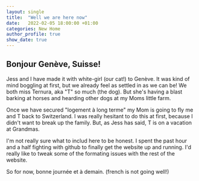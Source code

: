 ```yaml
---
layout: single
title:  "Well we are here now"
date:   2022-02-05 18:00:00 +01:00
categories: New Home
author_profile: true
show_date: true
---
```

## Bonjour Genève, Suisse!

Jess and I have made it with white-girl (our cat!) to Genève. It was kind of mind boggling at first, but we already feel as settled in as we can be! We both miss Ternura, aka "T" so much (the dog). But she's having a blast barking at horses and hearding other dogs at my Moms little farm.

Once we have secured "logement à long terme" my Mom is going to fly me and T back to Switzerland. I was really hesitant to do this at first, because I didn't want to break up the family. But, as Jess has said, T is on a vacation at Grandmas.

I'm not really sure what to includ here to be honest. I spent the past hour and a half fighting with github to finally get the website up and running. I'd really like to tweak some of the formating issues with the rest of the website.

So for now, bonne journée et à demain.
(french is not going well!)
